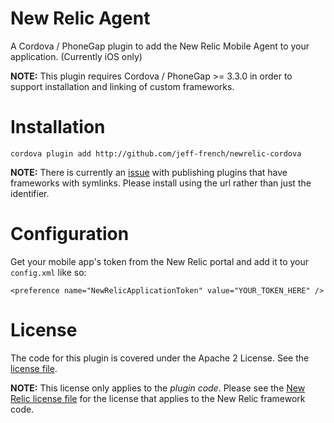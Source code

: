 New Relic Agent
================

A Cordova / PhoneGap plugin to add the New Relic Mobile Agent to your application. (Currently iOS only)

__NOTE:__ This plugin requires Cordova / PhoneGap >= 3.3.0 in order to support installation and linking of custom frameworks.

Installation
===============

`cordova plugin add http://github.com/jeff-french/newrelic-cordova`

__NOTE:__ There is currently an [issue](https://issues.apache.org/jira/browse/CB-6092) with publishing plugins that have frameworks with symlinks. Please install using the url rather than just the identifier.

Configuration
===============

Get your mobile app's token from the New Relic portal and add it to your `config.xml` like so:

`<preference name="NewRelicApplicationToken" value="YOUR_TOKEN_HERE" />`

License
==============

The code for this plugin is covered under the Apache 2 License. See the [license file](LICENSE).

__NOTE:__ This license only applies to the *plugin code*. Please see the [New Relic license file](src/ios/NewRelicFramework/LICENSE) for the license that applies to the New Relic framework code.
